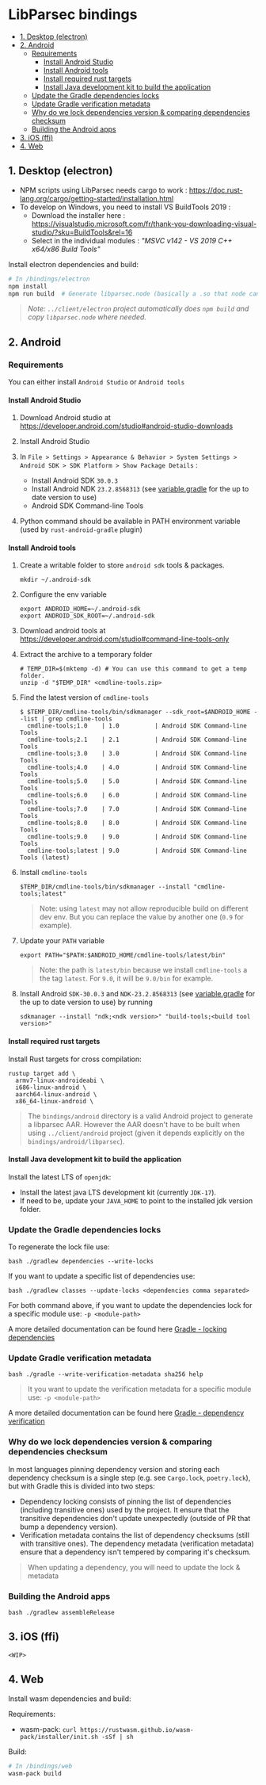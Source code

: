 # LibParsec bindings

- [1. Desktop (electron)](#1-desktop-electron)
- [2. Android](#2-android)
  - [Requirements](#requirements)
    - [Install Android Studio](#install-android-studio)
    - [Install Android tools](#install-android-tools)
    - [Install required rust targets](#install-required-rust-targets)
    - [Install Java development kit to build the application](#install-java-development-kit-to-build-the-application)
  - [Update the Gradle dependencies locks](#update-the-gradle-dependencies-locks)
  - [Update Gradle verification metadata](#update-gradle-verification-metadata)
  - [Why do we lock dependencies version \& comparing dependencies checksum](#why-do-we-lock-dependencies-version--comparing-dependencies-checksum)
  - [Building the Android apps](#building-the-android-apps)
- [3. iOS (ffi)](#3-ios-ffi)
- [4. Web](#4-web)

## 1. Desktop (electron)

- NPM scripts using LibParsec needs cargo to work : <https://doc.rust-lang.org/cargo/getting-started/installation.html>
- To develop on Windows, you need to install VS BuildTools 2019 :
  - Download the installer here : <https://visualstudio.microsoft.com/fr/thank-you-downloading-visual-studio/?sku=BuildTools&rel=16>
  - Select in the individual modules : *"MSVC v142 - VS 2019 C++ x64/x86 Build Tools"*

Install electron dependencies and build:

```bash
# In /bindings/electron
npm install
npm run build  # Generate libparsec.node (basically a .so that node can load)
```

> *Note: `../client/electron` project automatically does `npm build` and copy `libparsec.node` where needed.*

## 2. Android

### Requirements

You can either install `Android Studio` or `Android tools`

#### Install Android Studio

1. Download Android studio at <https://developer.android.com/studio#android-studio-downloads>
2. Install Android Studio
3. In `File > Settings > Appearance & Behavior > System Settings > Android SDK > SDK Platform > Show Package Details` :

    - Install Android SDK `30.0.3`
    - Install Android NDK `23.2.8568313` (see [variable.gradle](../client/android/variables.gradle) for the up to date version to use)
    - Android SDK Command-line Tools

4. Python command should be available in PATH environment variable (used by `rust-android-gradle` plugin)

#### Install Android tools

1. Create a writable folder to store `android sdk` tools & packages.

   ```shell
   mkdir ~/.android-sdk
   ```

2. Configure the env variable

   ```shell
   export ANDROID_HOME=~/.android-sdk
   export ANDROID_SDK_ROOT=~/.android-sdk
   ```

3. Download android tools at <https://developer.android.com/studio#command-line-tools-only>
4. Extract the archive to a temporary folder

   ```shell
   # TEMP_DIR=$(mktemp -d) # You can use this command to get a temp folder.
   unzip -d "$TEMP_DIR" <cmdline-tools.zip>
   ```

5. Find the latest version of `cmdline-tools`

   ```shell
   $ $TEMP_DIR/cmdline-tools/bin/sdkmanager --sdk_root=$ANDROID_HOME --list | grep cmdline-tools
     cmdline-tools;1.0    | 1.0          | Android SDK Command-line Tools
     cmdline-tools;2.1    | 2.1          | Android SDK Command-line Tools
     cmdline-tools;3.0    | 3.0          | Android SDK Command-line Tools
     cmdline-tools;4.0    | 4.0          | Android SDK Command-line Tools
     cmdline-tools;5.0    | 5.0          | Android SDK Command-line Tools
     cmdline-tools;6.0    | 6.0          | Android SDK Command-line Tools
     cmdline-tools;7.0    | 7.0          | Android SDK Command-line Tools
     cmdline-tools;8.0    | 8.0          | Android SDK Command-line Tools
     cmdline-tools;9.0    | 9.0          | Android SDK Command-line Tools
     cmdline-tools;latest | 9.0          | Android SDK Command-line Tools (latest)
   ```

6. Install `cmdline-tools`

   ```shell
   $TEMP_DIR/cmdline-tools/bin/sdkmanager --install "cmdline-tools;latest"
   ```

   > Note: using `latest` may not allow reproducible build on different dev env.
   > But you can replace the value by another one (`0.9` for example).

7. Update your `PATH` variable

   ```shell
   export PATH="$PATH:$ANDROID_HOME/cmdline-tools/latest/bin"
   ```

   > Note: the path is `latest/bin` because we install `cmdline-tools` a the tag `latest`.
   > For `9.0`, it will be `9.0/bin` for example.

8. Install Android `SDK-30.0.3` and `NDK-23.2.8568313` (see [variable.gradle](../client/android/variables.gradle) for the up to date version to use) by running

    ```shell
    sdkmanager --install "ndk;<ndk version>" "build-tools;<build tool version>"
    ```

#### Install required rust targets

Install Rust targets for cross compilation:

```shell
rustup target add \
  armv7-linux-androideabi \
  i686-linux-android \
  aarch64-linux-android \
  x86_64-linux-android \
```

> The `bindings/android` directory is a valid Android project to generate a libparsec AAR.
> However the AAR doesn't have to be built when using `../client/android` project (given it depends explicitly on the `bindings/android/libparsec`).

#### Install Java development kit to build the application

Install the latest LTS of `openjdk`:

- Install the latest java LTS development kit (currently `JDK-17`).
- If need to be, update your `JAVA_HOME` to point to the installed jdk version folder.

### Update the Gradle dependencies locks

To regenerate the lock file use:

```shell
bash ./gradlew dependencies --write-locks
```

If you want to update a specific list of dependencies use:

```shell
bash ./gradlew classes --update-locks <dependencies comma separated>
```

For both command above, if you want to update the dependencies lock for a specific module use: `-p <module-path>`

A more detailed documentation can be found here [Gradle - locking dependencies](https://docs.gradle.org/current/userguide/dependency_locking.html)

### Update Gradle verification metadata

```shell
bash ./gradle --write-verification-metadata sha256 help
```

> It you want to update the verification metadata for a specific module use: `-p <module-path>`

A more detailed documentation can be found here [Gradle - dependency verification](https://docs.gradle.org/current/userguide/dependency_verification.html#sub:enabling-verification)

### Why do we lock dependencies version & comparing dependencies checksum

In most languages pinning dependency version and storing each dependency checksum is a single step (e.g. see `Cargo.lock`, `poetry.lock`), but with Gradle this is divided into two steps:

- Dependency locking consists of pinning the list of dependencies (including transitive ones) used by the project.
  It ensure that the transitive dependencies don't update unexpectedly (outside of PR that bump a dependency version).
- Verification metadata contains the list of dependency checksums (still with transitive ones).
  The dependency metadata (verification metadata) ensure that a dependency isn't tempered by comparing it's checksum.

> When updating a dependency, you will need to update the lock & metadata

### Building the Android apps

```shell
bash ./gradlew assembleRelease
```

## 3. iOS (ffi)

`<WIP>`

## 4. Web

Install wasm dependencies and build:

Requirements:

- wasm-pack: `curl https://rustwasm.github.io/wasm-pack/installer/init.sh -sSf | sh`

Build:

```bash
# In /bindings/web
wasm-pack build
```
